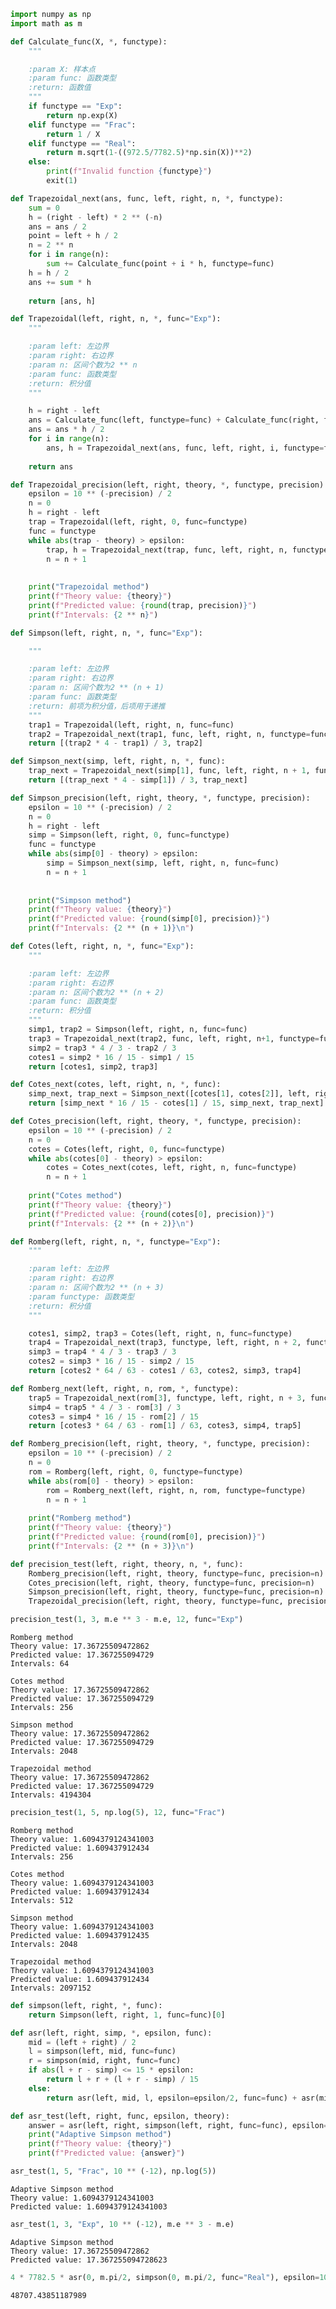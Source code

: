 ```python
import numpy as np
import math as m
```


```python
def Calculate_func(X, *, functype):
    """

    :param X: 样本点
    :param func: 函数类型
    :return: 函数值
    """
    if functype == "Exp":
        return np.exp(X)
    elif functype == "Frac":
        return 1 / X
    elif functype == "Real":
        return m.sqrt(1-((972.5/7782.5)*np.sin(X))**2)
    else:
        print(f"Invalid function {functype}")
        exit(1)
```


```python
def Trapezoidal_next(ans, func, left, right, n, *, functype):
    sum = 0
    h = (right - left) * 2 ** (-n)
    ans = ans / 2
    point = left + h / 2
    n = 2 ** n
    for i in range(n):
        sum += Calculate_func(point + i * h, functype=func)
    h = h / 2
    ans += sum * h
    
    return [ans, h]

def Trapezoidal(left, right, n, *, func="Exp"):
    """

    :param left: 左边界
    :param right: 右边界
    :param n: 区间个数为2 ** n
    :param func: 函数类型
    :return: 积分值
    """

    h = right - left
    ans = Calculate_func(left, functype=func) + Calculate_func(right, functype=func)
    ans = ans * h / 2
    for i in range(n):
        ans, h = Trapezoidal_next(ans, func, left, right, i, functype=func)
        
    return ans

def Trapezoidal_precision(left, right, theory, *, functype, precision):
    epsilon = 10 ** (-precision) / 2
    n = 0
    h = right - left
    trap = Trapezoidal(left, right, 0, func=functype)
    func = functype
    while abs(trap - theory) > epsilon:
        trap, h = Trapezoidal_next(trap, func, left, right, n, functype=func)
        n = n + 1
        
    
    print("Trapezoidal method")
    print(f"Theory value: {theory}")
    print(f"Predicted value: {round(trap, precision)}")
    print(f"Intervals: {2 ** n}")
```


```python
def Simpson(left, right, n, *, func="Exp"):

    """

    :param left: 左边界
    :param right: 右边界
    :param n: 区间个数为2 ** (n + 1)
    :param func: 函数类型
    :return: 前项为积分值，后项用于递推
    """
    trap1 = Trapezoidal(left, right, n, func=func)
    trap2 = Trapezoidal_next(trap1, func, left, right, n, functype=func)[0]
    return [(trap2 * 4 - trap1) / 3, trap2]

def Simpson_next(simp, left, right, n, *, func):
    trap_next = Trapezoidal_next(simp[1], func, left, right, n + 1, functype=func)[0]
    return [(trap_next * 4 - simp[1]) / 3, trap_next]

def Simpson_precision(left, right, theory, *, functype, precision):
    epsilon = 10 ** (-precision) / 2
    n = 0
    h = right - left
    simp = Simpson(left, right, 0, func=functype)
    func = functype
    while abs(simp[0] - theory) > epsilon:
        simp = Simpson_next(simp, left, right, n, func=func)
        n = n + 1
        
    
    print("Simpson method")
    print(f"Theory value: {theory}")
    print(f"Predicted value: {round(simp[0], precision)}")
    print(f"Intervals: {2 ** (n + 1)}\n")
```


```python
def Cotes(left, right, n, *, func="Exp"):
    """

    :param left: 左边界
    :param right: 右边界
    :param n: 区间个数为2 ** (n + 2)
    :param func: 函数类型
    :return: 积分值
    """
    simp1, trap2 = Simpson(left, right, n, func=func)
    trap3 = Trapezoidal_next(trap2, func, left, right, n+1, functype=func)[0]
    simp2 = trap3 * 4 / 3 - trap2 / 3
    cotes1 = simp2 * 16 / 15 - simp1 / 15
    return [cotes1, simp2, trap3]

def Cotes_next(cotes, left, right, n, *, func):
    simp_next, trap_next = Simpson_next([cotes[1], cotes[2]], left, right, n+1, func=func)
    return [simp_next * 16 / 15 - cotes[1] / 15, simp_next, trap_next]

def Cotes_precision(left, right, theory, *, functype, precision):
    epsilon = 10 ** (-precision) / 2
    n = 0
    cotes = Cotes(left, right, 0, func=functype)
    while abs(cotes[0] - theory) > epsilon:
        cotes = Cotes_next(cotes, left, right, n, func=functype)
        n = n + 1
    
    print("Cotes method")
    print(f"Theory value: {theory}")
    print(f"Predicted value: {round(cotes[0], precision)}")
    print(f"Intervals: {2 ** (n + 2)}\n")
```


```python
def Romberg(left, right, n, *, functype="Exp"):
    """

    :param left: 左边界
    :param right: 右边界
    :param n: 区间个数为2 ** (n + 3)
    :param functype: 函数类型
    :return: 积分值
    """

    cotes1, simp2, trap3 = Cotes(left, right, n, func=functype)
    trap4 = Trapezoidal_next(trap3, functype, left, right, n + 2, functype=functype)[0]
    simp3 = trap4 * 4 / 3 - trap3 / 3
    cotes2 = simp3 * 16 / 15 - simp2 / 15
    return [cotes2 * 64 / 63 - cotes1 / 63, cotes2, simp3, trap4]

def Romberg_next(left, right, n, rom, *, functype):
    trap5 = Trapezoidal_next(rom[3], functype, left, right, n + 3, functype=functype)[0]
    simp4 = trap5 * 4 / 3 - rom[3] / 3
    cotes3 = simp4 * 16 / 15 - rom[2] / 15
    return [cotes3 * 64 / 63 - rom[1] / 63, cotes3, simp4, trap5]

def Romberg_precision(left, right, theory, *, functype, precision):
    epsilon = 10 ** (-precision) / 2
    n = 0
    rom = Romberg(left, right, 0, functype=functype)
    while abs(rom[0] - theory) > epsilon:
        rom = Romberg_next(left, right, n, rom, functype=functype)
        n = n + 1
    
    print("Romberg method")
    print(f"Theory value: {theory}")
    print(f"Predicted value: {round(rom[0], precision)}")
    print(f"Intervals: {2 ** (n + 3)}\n")
```


```python
def precision_test(left, right, theory, n, *, func):
    Romberg_precision(left, right, theory, functype=func, precision=n)
    Cotes_precision(left, right, theory, functype=func, precision=n)
    Simpson_precision(left, right, theory, functype=func, precision=n)
    Trapezoidal_precision(left, right, theory, functype=func, precision=n)
```


```python
precision_test(1, 3, m.e ** 3 - m.e, 12, func="Exp")
```

    Romberg method
    Theory value: 17.36725509472862
    Predicted value: 17.367255094729
    Intervals: 64
    
    Cotes method
    Theory value: 17.36725509472862
    Predicted value: 17.367255094729
    Intervals: 256
    
    Simpson method
    Theory value: 17.36725509472862
    Predicted value: 17.367255094729
    Intervals: 2048
    
    Trapezoidal method
    Theory value: 17.36725509472862
    Predicted value: 17.367255094729
    Intervals: 4194304
    


```python
precision_test(1, 5, np.log(5), 12, func="Frac")
```

    Romberg method
    Theory value: 1.6094379124341003
    Predicted value: 1.609437912434
    Intervals: 256
    
    Cotes method
    Theory value: 1.6094379124341003
    Predicted value: 1.609437912434
    Intervals: 512
    
    Simpson method
    Theory value: 1.6094379124341003
    Predicted value: 1.609437912435
    Intervals: 2048
    
    Trapezoidal method
    Theory value: 1.6094379124341003
    Predicted value: 1.609437912434
    Intervals: 2097152
    


```python
def simpson(left, right, *, func):
    return Simpson(left, right, 1, func=func)[0]

def asr(left, right, simp, *, epsilon, func):
    mid = (left + right) / 2
    l = simpson(left, mid, func=func)
    r = simpson(mid, right, func=func)
    if abs(l + r - simp) <= 15 * epsilon:
        return l + r + (l + r - simp) / 15
    else:
        return asr(left, mid, l, epsilon=epsilon/2, func=func) + asr(mid, right, r, epsilon=epsilon/2, func=func)
```


```python
def asr_test(left, right, func, epsilon, theory):
    answer = asr(left, right, simpson(left, right, func=func), epsilon=epsilon, func=func)
    print("Adaptive Simpson method")
    print(f"Theory value: {theory}")
    print(f"Predicted value: {answer}")
```


```python
asr_test(1, 5, "Frac", 10 ** (-12), np.log(5))
```

    Adaptive Simpson method
    Theory value: 1.6094379124341003
    Predicted value: 1.6094379124341003
    


```python
asr_test(1, 3, "Exp", 10 ** (-12), m.e ** 3 - m.e)
```

    Adaptive Simpson method
    Theory value: 17.36725509472862
    Predicted value: 17.367255094728623
    


```python
4 * 7782.5 * asr(0, m.pi/2, simpson(0, m.pi/2, func="Real"), epsilon=10**(-12), func="Real")
```




    48707.43851187989




```python

```


```python

```


```python

```


```python

```


```python

```


```python

```


```python

```


```python

```


```python

```


```python

```


```python

```
